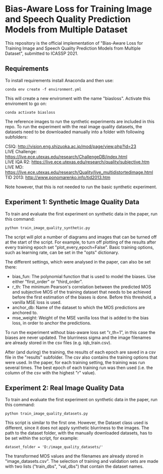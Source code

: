 # Bias-Aware Loss for Training Image and Speech Quality Prediction Models from Multiple Dataset

This repository is the official implementation of "Bias-Aware Loss for Training Image and Speech Quality Prediction Models from Multiple Dataset", submitted to ICASSP 2021. 

## Requirements

To install requirements install Anaconda and then use:

```setup
conda env create -f environment.yml
```

This will create a new enviroment with the name "biasloss". Activate this enviroment to go on:

```setup2
conda activate biasloss
```

The reference images to run the synthetic experiments are included in this repo. To run the experiment with the real image quality datasets, the datasets need to be downloaded manually into a folder with following subfolders:

CSIQ: http://vision.eng.shizuoka.ac.jp/mod/page/view.php?id=23 <br>
LIVE Challenge: https://live.ece.utexas.edu/research/ChallengeDB/index.html <br>
LIVE IQA R2: https://live.ece.utexas.edu/research/quality/subjective.htm <br>
LIVE MD: https://live.ece.utexas.edu/research/Quality/live_multidistortedimage.html <br>
TID 2013: http://www.ponomarenko.info/tid2013.htm 

Note however, that this is not needed to run the basic synthetic experiment.

## Experiment 1: Synthetic Image Quality Data

To train and evaluate the first experiment on synthetic data in the paper, run this command:

```train1
python train_image_quality_synthetic.py
```


The script will plot a number of diagrams and images that can be turned off at the start of the script. For example, to turn off plotting of the results after every training epoch set "plot_every_epoch=False". Basic training options, such as learning rate, can be set in the "opts" dictionary. 

The different settings, which were analysed in the paper, can also be set there: 
* bias_fun: The polynomial function that is used to model the biases. Use either "first_order" or "third_order".
* r_th: The minimum Pearson's correlation between the predicted MOS and subjective MOS of the training dataset that needs to be achieved before the first estimation of the biases is done. Before this threshold, a vanilla MSE loss is used.
* anchor_db: Name of the dataset to which the MOS predictions are anchored to.
* mse_weight: Weight of the MSE vanilla loss that is added to the bias loss, in order to anchor the predictions.

To run the experiment without bias-aware loss set "r_th=1", in this case the biases are never updated. The blurriness sigma and the image filenames are already stored in the csv files (e.g. iqb_train.csv). 

After (and during) the training, the results of each epoch are saved in a csv file in the "results" subfolder. The csv also contains the training options that were used. In the paper, for each training setting, the training was run several times. The best epoch of each training run was then used (i.e. the column of the csv with the highest "r" value).

## Experiment 2: Real Image Quality Data

To train and evaluate the first experiment on synthetic data in the paper, run this command:

```train2
python train_image_quality_datasets.py
```

This script is similar to the first one. However, the Dataset class used is different, since it does not apply synthetic blurriness to the images. The path to the dataset folder, with the manually downloaded datasets, has to be set within the script, for example:

```
dataset_folder = 'D:/image_quality_datasets/'
```

The transformed MOS values and the filenames are already stored in "image_datasets.csv". The selection of training and validation sets are made with two lists ("train_dbs", "val_dbs") that contain the dataset names.
